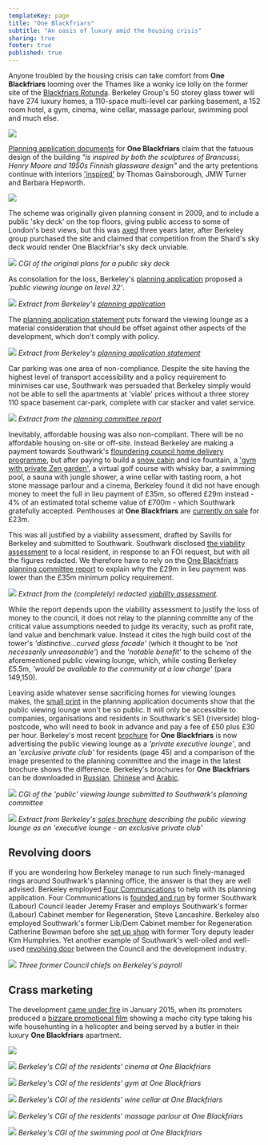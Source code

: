 ```yaml
---
templateKey: page
title: "One Blackfriars"
subtitle: "An oasis of luxury amid the housing crisis"
sharing: true
footer: true
published: true 
---
```

Anyone troubled by the housing crisis can take comfort from **One Blackfriars** looming over the Thames like a wonky ice lolly on the former site of the [Blackfriars Rotunda](https://en.wikipedia.org/wiki/Blackfriars_Rotunda). Berkeley Group's 50 storey glass tower will have 274 luxury homes, a 110-space multi-level car parking basement, a 152 room hotel, a gym, cinema, wine cellar, massage parlour, swimming pool and much else.

![](http://35percent.org/img/obcgi.jpg)

[Planning application documents](http://planbuild.southwark.gov.uk/documents/?GetDocument=%7b%7b%7b!yEWdLLdNR%2bJj86NpOhjqfw%3d%3d!%7d%7d%7d) for __One Blackfriars__ claim that the fatuous design of the building _"is inspired by both the sculptures of Brancussi, Henry Moore and 1950s Finnish glassware design"_ and the arty pretentions continue with interiors ['inspired'](https://www.berkeleygroup.co.uk/new-homes/london/southwark/one-blackfriars) by Thomas Gainsborough, JMW Turner and Barbara Hepworth. 

![](http://35percent.org/img/obdesign.png)

The scheme was originally given planning consent in 2009, and to include a public 'sky deck' on the top floors, giving public access to some of London's best views, but this was [axed](http://www.london-se1.co.uk/news/view/5776) three years later, after Berkeley group purchased the site and claimed that competition from the Shard's sky deck would render One Blackfriar's sky deck unviable.

![](http://35percent.org/img/bctoptower.png)
*CGI of the original plans for a public sky deck*

As consolation for the loss, Berkeley's [planning application](http://35percent.org/img/oneblackfriarsplanningapplication.pdf) proposed a _'public viewing lounge on level 32'_. 

![](http://35percent.org/img/publicviewinglounge.png)
*Extract from Berkeley's [planning application](http://35percent.org/img/oneblackfriarsplanningapplication.pdf)*

The [planning application statement](http://planbuild.southwark.gov.uk/documents/?GetDocument=%7b%7b%7b!28pvllAgL%2bwF8rb4Xe8zyw%3d%3d!%7d%7d%7d) puts forward the viewing lounge as a material consideration that should be offset against other aspects of the development, which don't comply with policy.

![](http://35percent.org/img/viewingloungeps.png)
*Extract from Berkeley's [planning application statement](http://planbuild.southwark.gov.uk/documents/?GetDocument=%7b%7b%7b!28pvllAgL%2bwF8rb4Xe8zyw%3d%3d!%7d%7d%7d)*

Car parking was one area of non-compliance.  Despite the site having the highest level of transport accessibility and a policy requirement to minimises car use, Southwark was persuaded that Berkeley simply would not be able to sell the apartments at 'viable' prices without a three storey 110 space basement car-park, complete with car stacker and valet service.

![](http://35percent.org/img/oborparking.png)
*Extract from the [planning committee report](http://planbuild.southwark.gov.uk/documents/?GetDocument=%7b%7b%7b!N3XzHN1XX76Wjzxddhd13g%3d%3d!%7d%7d%7d)*

Inevitably, affordable housing was also non-compliant.  There will be no affordable housing on-site or off-site.  Instead Berkeley are making a payment towards Southwark's [floundering council home delivery programme](https://www.southwarknews.co.uk/news/council-admits-will-miss-target-build-1500-new-council-homes-2018/), but after paying to build a [snow cabin](https://www.theguardian.com/uk-news/2016/dec/28/snow-cabins-jungle-showers-latest-perks-luxury-london-flat) and ice fountain, a ['gym with private Zen garden'](https://www.berkeleygroup.co.uk/new-homes/london/southwark/one-blackfriars), a virtual golf course with whisky bar, a swimming pool, a sauna with jungle shower, a wine cellar with tasting room, a hot stone massage parlour and a cinema, Berkeley found it did not have enough money to meet the full in lieu payment of £35m, so offered £29m instead - 4% of an estimated total scheme value of £700m - which Southwark gratefully accepted.  Penthouses at __One Blackfriars__ are [currently on sale](http://www.telegraph.co.uk/property/buy/one-blackfriars-an-exclusive-look-inside-the-vase-londons-newest/) for £23m.

This was all justified by a viability assessment, drafted by Savills for Berkeley and submitted to Southwark.  Southwark disclosed [the viability assessment](https://www.whatdotheyknow.com/request/226757/response/575472/attach/2/141022%20part%201%20attachment%201.pdf) to a local resident, in response to an FOI request, but with all the figures redacted.  We therefore have to rely on the [One Blackfriars planning committee report](http://planbuild.southwark.gov.uk/documents/?GetDocument=%7b%7b%7b!N3XzHN1XX76Wjzxddhd13g%3d%3d!%7d%7d%7d) to explain why the £29m in lieu payment was lower than the £35m minimum policy requirement.

![](http://35percent.org/img/obfvaredacted.png)
*Extract from the (completely) redacted [viability assessment](https://www.whatdotheyknow.com/request/226757/response/575472/attach/2/141022%20part%201%20attachment%201.pdf).* 

While the report depends upon the viability assessment to justify the loss of money to the council, it does not relay to the planning committe any of the critical value assumptions needed to judge its veracity, such as profit rate, land value and benchmark value.  Instead it cites the high build cost of the tower's _'distinctive...curved glass facade'_ (which it thought to be _'not necessarily unreasonable'_) and the _'notable benefit'_ to the scheme of the aforementioned public viewing lounge, which, while costing Berkeley £5.5m, _'would be available to the community at a low charge'_ (para 149,150).

Leaving aside whatever sense sacrificing homes for viewing lounges makes, the [small print](http://planbuild.southwark.gov.uk/documents/?GetDocument=%7b%7b%7b!sk%2bEbHwM0x7SbbHfJ%2bPlUg%3d%3d!%7d%7d%7d) in the planning application documents show that the public viewing lounge won't be so public. It will only be accessible to companies, organisations and residents in Southwark's SE1 (riverside) blog-postcode, who will need to book in advance and pay a fee of £50 plus £30 per hour.  Berkeley's most recent [brochure](http://35percent.org/img/oneblackfriarsbrochure.pdf) for __One Blackfriars__ is now advertising the public viewing lounge as a _'private executive lounge'_, and an _'exclusive private club'_ for residents (page 45) and a comparison of the image presented to the planning committee and the image in the latest brochure shows the difference.  Berkeley's brochures for __One Blackfriars__ can be downloaded in [Russian](http://35percent.org/img/obrussian.pdf), [Chinese](http://35percent.org/img/obchinese.pdf) and [Arabic](http://35percent.org/img/obarabic.pdf).

![](http://www.london-se1.co.uk/news/imageuploads/1349877689_80.177.117.97.jpg)
*CGI of the 'public' viewing lounge submitted to Southwark's planning committee*  

![](http://35percent.org/img/executivelounge.png)
*Extract from Berkeley's [sales brochure](http://35percent.org/img/oneblackfriarsbrochure.pdf) describing the public viewing lounge as an 'executive lounge - an exclusive private club'*

## Revolving doors

If you are wondering how Berkeley manage to run such finely-managed rings around Southwark's planning office, the answer is that they are well advised. Berkeley employed [Four Communications](http://fourcommunications.com) to help with its planning application. Four Communications is [founded and run](http://35percent.org/2014-10-19-gamekeepers-turned-poachers/) by former Southwark (Labour) Council leader Jeremy Fraser and employs Southwark's former (Labour) Cabinet member for Regeneration, Steve Lancashire. Berkeley also employed Southwark's former Lib/Dem Cabinet member for Regeneration Catherine Bowman before she [set up shop](http://carvil-ventures.co.uk) with former Tory deputy leader Kim Humphries. Yet another example of Southwark's well-oiled and well-used [revolving door](http://35percent.org/revolving-doors) between the Council and the development industry.

![](http://35percent.org/img/revolvingdoorsob.jpg)
*Three former Council chiefs on Berkeley's payroll*

## Crass marketing

The development [came under fire](http://www.standard.co.uk/news/london/luxury-london-flat-advert-branded-the-creepiest-thing-you-will-ever-see-9966793.html) in January 2015, when its promoters produced a [bizzare promotional film](http://uk.businessinsider.com/bizarre-one-blackfriars-ad-from-new-homes-london-2015-1) showing a macho city type taking his wife househunting in a helicopter and being served by a butler in their luxury __One Blackfriars__ apartment.

![](http://35percent.org/img/obmacho.jpg)

![](http://35percent.org/img/obcinema.png)
*Berkeley's CGI of the residents' cinema at One Blackfriars*

![](http://35percent.org/img/obgym.png)
*Berkeley's CGI of the residents' gym at One Blackfriars*

![](http://35percent.org/img/obwinecellar.png)
*Berkeley's CGI of the residents' wine cellar at One Blackfriars*

![](http://35percent.org/img/obmassageparlour.png)
*Berkeley's CGI of the residents' massage parlour at One Blackfriars*

![](http://35percent.org/img/obpool.png)
*Berkeley's CGI of the swimming pool at One Blackfriars*

